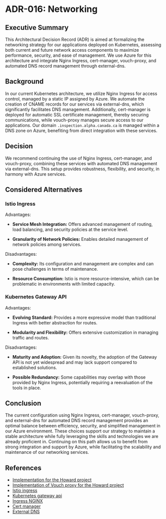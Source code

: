 # ADR-016: Networking

## Executive Summary

This Architectural Decision Record (ADR) is aimed at formalizing the networking
strategy for our applications deployed on Kubernetes, assessing both current
and future network access components to maximize performance, security, and
ease of management. We use Azure for this architecture and integrate Nginx
Ingress, cert-manager, vouch-proxy, and automated DNS record management
through external-dns.

## Background

In our current Kubernetes architecture, we utilize Nginx Ingress for access
control, managed by a static IP assigned by Azure. We automate the creation of
CNAME records for our services via external-dns, which significantly facilitates
DNS management. Additionally, cert-manager is deployed for automatic SSL
certificate management, thereby securing communications, while vouch-proxy
manages secure access to our applications. Our domain
`.inspection.alpha.canada.ca` is managed within a DNS zone on Azure, benefiting
from direct integration with these services.

## Decision

We recommend continuing the use of Nginx Ingress, cert-manager, and vouch-proxy,
combining these services with automated DNS management via external-dns.
This setup provides robustness, flexibility, and security, in harmony with
Azure services.

## Considered Alternatives

### Istio Ingress

Advantages:

- **Service Mesh Integration:** Offers advanced management of routing,
load balancing, and security policies at the service level.

- **Granularity of Network Policies:** Enables detailed management of network
policies among services.

Disadvantages:

- **Complexity:** Its configuration and management are complex and can pose
challenges in terms of maintenance.

- **Resource Consumption:** Istio is more resource-intensive, which can be
problematic in environments with limited capacity.

### Kubernetes Gateway API

Advantages:

- **Evolving Standard:** Provides a more expressive model than traditional
Ingress with better abstraction for routes.

- **Modularity and Flexibility:** Offers extensive customization in managing
traffic and routes.

Disadvantages:

- **Maturity and Adoption:** Given its novelty, the adoption of the Gateway API
is not yet widespread and may lack support compared to established solutions.

- **Possible Redundancy:** Some capabilities may overlap with those provided by
Nginx Ingress, potentially requiring a reevaluation of the tools in place.

## Conclusion

The current configuration using Nginx Ingress, cert-manager, vouch-proxy,
and external-dns for automated DNS record management provides an optimal
balance between efficiency, security, and simplified management in our Azure
environment. These choices support our strategy to maintain a stable
architecture while fully leveraging the skills and technologies we are already
proficient in. Continuing on this path allows us to benefit from strong
integration and support by Azure, while facilitating the scalability and
maintenance of our networking services.

## References

- [Implementation for the Howard project](../networking.md)
- [Implementation of Vouch proxy for the Howard project](../auth-workflow.md)
- [Istio ingress](
https://istio.io/latest/docs/tasks/traffic-management/ingress/)
- [Kubernetes gateway api](https://gateway-api.sigs.k8s.io/)
- [Ingress NGINX](https://docs.nginx.com/nginx-ingress-controller/)
- [Cert manager](https://cert-manager.io/)
- [External DNS](https://github.com/kubernetes-sigs/external-dns)
